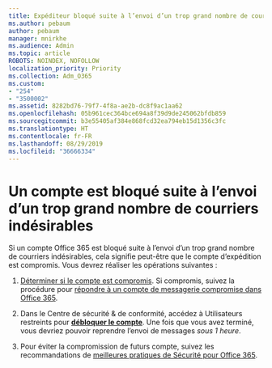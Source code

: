 ```yaml
---
title: Expéditeur bloqué suite à l’envoi d’un trop grand nombre de courriers indésirables
ms.author: pebaum
author: pebaum
manager: mnirkhe
ms.audience: Admin
ms.topic: article
ROBOTS: NOINDEX, NOFOLLOW
localization_priority: Priority
ms.collection: Adm_O365
ms.custom:
- "254"
- "3500002"
ms.assetid: 8282bd76-79f7-4f8a-ae2b-dc8f9ac1aa62
ms.openlocfilehash: 05b961cec364bce694a8f39d9de245062bfdb859
ms.sourcegitcommit: b3e55405af384e868fcd32ea794eb15d1356c3fc
ms.translationtype: HT
ms.contentlocale: fr-FR
ms.lasthandoff: 08/29/2019
ms.locfileid: "36666334"
---
```

# <a name="account-is-blocked-for-sending-too-much-spam"></a>Un compte est bloqué suite à l’envoi d’un trop grand nombre de courriers indésirables

Si un compte Office 365 est bloqué suite à l’envoi d’un trop grand nombre de courriers indésirables, cela signifie peut-être que le compte d’expédition est compromis. Vous devrez réaliser les opérations suivantes :
  
1. [Déterminer si le compte est compromis](https://support.microsoft.com/help/2551603/how-to-determine-whether-your-office-365-account-has-been-compromised). Si compromis, suivez la procédure pour [répondre à un compte de messagerie compromise dans Office 365](https://docs.microsoft.com/office365/securitycompliance/responding-to-a-compromised-email-account).

2. Dans le Centre de sécurité &amp; de conformité, accédez à Utilisateurs restreints pour **[débloquer le compte](https://protection.office.com/?hash=/restrictedusers)**. Une fois que vous avez terminé, vous devriez pouvoir reprendre l’envoi de messages *sous 1 heure*.

3. Pour éviter la compromission de futurs compte, suivez les recommandations de [meilleures pratiques de Sécurité pour Office 365](https://support.office.com/article/9295e396-e53d-49b9-ae9b-0b5828cdedc3.aspx).
  